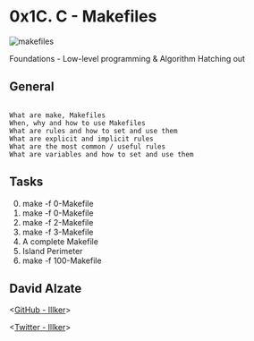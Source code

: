 # 0x1C. C - Makefiles


![makefiles](https://pics.me.me/gccfooc-makefile-mgflip-com-how-a-gentleman-compiles-47295315.png)


 Foundations - Low-level programming & Algorithm  Hatching out

## General

```

What are make, Makefiles
When, why and how to use Makefiles
What are rules and how to set and use them
What are explicit and implicit rules
What are the most common / useful rules
What are variables and how to set and use them

```

## Tasks

0. make -f 0-Makefile
0. make -f 0-Makefile
2. make -f 2-Makefile
3. make -f 3-Makefile 
4. A complete Makefile 
5. Island Perimeter 
6. make -f 100-Makefile 

## David Alzate 

<[GitHub - Illker](https://github.com/illker)>

<[Twitter - Illker](https://twitter.com/illker)>
